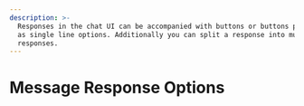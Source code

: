 ```yaml
---
description: >-
  Responses in the chat UI can be accompanied with buttons or buttons presented
  as single line options. Additionally you can split a response into multiple
  responses.
---
```


# Message Response Options

